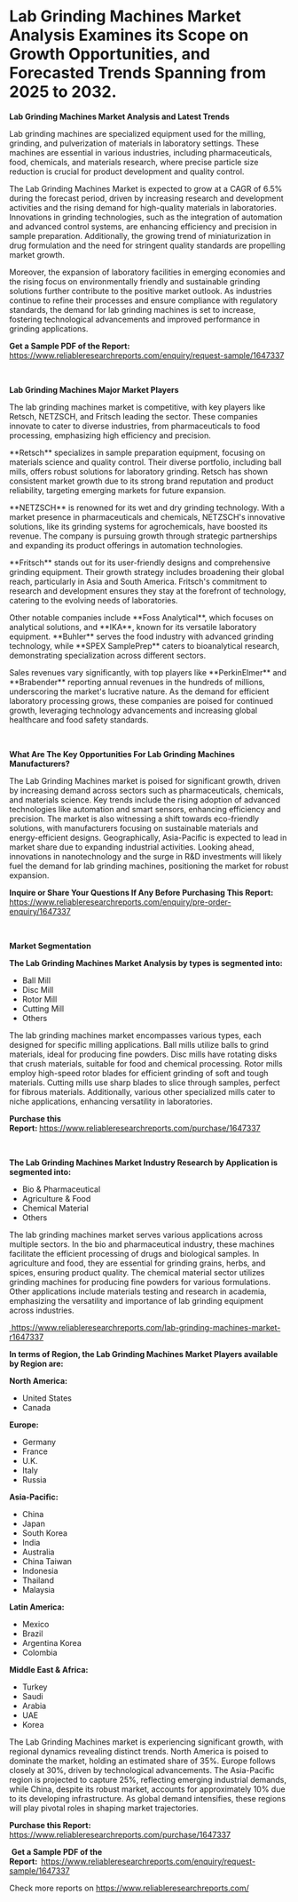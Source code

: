 <p><h1>Lab Grinding Machines Market Analysis Examines its Scope on Growth Opportunities, and Forecasted Trends Spanning from 2025 to 2032.</h1></p><p><strong>Lab Grinding Machines Market Analysis and Latest Trends</strong></p>
<p><p>Lab grinding machines are specialized equipment used for the milling, grinding, and pulverization of materials in laboratory settings. These machines are essential in various industries, including pharmaceuticals, food, chemicals, and materials research, where precise particle size reduction is crucial for product development and quality control. </p><p>The Lab Grinding Machines Market is expected to grow at a CAGR of 6.5% during the forecast period, driven by increasing research and development activities and the rising demand for high-quality materials in laboratories. Innovations in grinding technologies, such as the integration of automation and advanced control systems, are enhancing efficiency and precision in sample preparation. Additionally, the growing trend of miniaturization in drug formulation and the need for stringent quality standards are propelling market growth. </p><p>Moreover, the expansion of laboratory facilities in emerging economies and the rising focus on environmentally friendly and sustainable grinding solutions further contribute to the positive market outlook. As industries continue to refine their processes and ensure compliance with regulatory standards, the demand for lab grinding machines is set to increase, fostering technological advancements and improved performance in grinding applications.</p></p>
<p><strong>Get a Sample PDF of the Report:&nbsp;</strong> <a href="https://www.reliableresearchreports.com/enquiry/request-sample/1647337?utm_campaign=3349&utm_medium=2&utm_source=Github&utm_content=ia&utm_term=29032025&utm_id=lab-grinding-machines">https://www.reliableresearchreports.com/enquiry/request-sample/1647337</a></p>
<p>&nbsp;</p>
<p><strong>Lab Grinding Machines Major Market Players</strong></p>
<p><p>The lab grinding machines market is competitive, with key players like Retsch, NETZSCH, and Fritsch leading the sector. These companies innovate to cater to diverse industries, from pharmaceuticals to food processing, emphasizing high efficiency and precision.</p><p>**Retsch** specializes in sample preparation equipment, focusing on materials science and quality control. Their diverse portfolio, including ball mills, offers robust solutions for laboratory grinding. Retsch has shown consistent market growth due to its strong brand reputation and product reliability, targeting emerging markets for future expansion.</p><p>**NETZSCH** is renowned for its wet and dry grinding technology. With a market presence in pharmaceuticals and chemicals, NETZSCH's innovative solutions, like its grinding systems for agrochemicals, have boosted its revenue. The company is pursuing growth through strategic partnerships and expanding its product offerings in automation technologies.</p><p>**Fritsch** stands out for its user-friendly designs and comprehensive grinding equipment. Their growth strategy includes broadening their global reach, particularly in Asia and South America. Fritsch's commitment to research and development ensures they stay at the forefront of technology, catering to the evolving needs of laboratories.</p><p>Other notable companies include **Foss Analytical**, which focuses on analytical solutions, and **IKA**, known for its versatile laboratory equipment. **Buhler** serves the food industry with advanced grinding technology, while **SPEX SamplePrep** caters to bioanalytical research, demonstrating specialization across different sectors.</p><p>Sales revenues vary significantly, with top players like **PerkinElmer** and **Brabender** reporting annual revenues in the hundreds of millions, underscoring the market's lucrative nature. As the demand for efficient laboratory processing grows, these companies are poised for continued growth, leveraging technology advancements and increasing global healthcare and food safety standards.</p></p>
<p>&nbsp;</p>
<p><strong>What Are The Key Opportunities For Lab Grinding Machines Manufacturers?</strong></p>
<p><p>The Lab Grinding Machines market is poised for significant growth, driven by increasing demand across sectors such as pharmaceuticals, chemicals, and materials science. Key trends include the rising adoption of advanced technologies like automation and smart sensors, enhancing efficiency and precision. The market is also witnessing a shift towards eco-friendly solutions, with manufacturers focusing on sustainable materials and energy-efficient designs. Geographically, Asia-Pacific is expected to lead in market share due to expanding industrial activities. Looking ahead, innovations in nanotechnology and the surge in R&D investments will likely fuel the demand for lab grinding machines, positioning the market for robust expansion.</p></p>
<p><strong>Inquire or Share Your Questions If Any Before Purchasing This Report:</strong> <a href="https://www.reliableresearchreports.com/enquiry/pre-order-enquiry/1647337?utm_campaign=3349&utm_medium=2&utm_source=Github&utm_content=ia&utm_term=29032025&utm_id=lab-grinding-machines">https://www.reliableresearchreports.com/enquiry/pre-order-enquiry/1647337</a></p>
<p>&nbsp;</p>
<p><strong>Market Segmentation</strong></p>
<p><strong>The Lab Grinding Machines Market Analysis by types is segmented into:</strong></p>
<p><ul><li>Ball Mill</li><li>Disc Mill</li><li>Rotor Mill</li><li>Cutting Mill</li><li>Others</li></ul></p>
<p><p>The lab grinding machines market encompasses various types, each designed for specific milling applications. Ball mills utilize balls to grind materials, ideal for producing fine powders. Disc mills have rotating disks that crush materials, suitable for food and chemical processing. Rotor mills employ high-speed rotor blades for efficient grinding of soft and tough materials. Cutting mills use sharp blades to slice through samples, perfect for fibrous materials. Additionally, various other specialized mills cater to niche applications, enhancing versatility in laboratories.</p></p>
<p><strong>Purchase this Report:&nbsp;</strong><a href="https://www.reliableresearchreports.com/purchase/1647337?utm_campaign=3349&utm_medium=2&utm_source=Github&utm_content=ia&utm_term=29032025&utm_id=lab-grinding-machines">https://www.reliableresearchreports.com/purchase/1647337</a></p>
<p>&nbsp;</p>
<p><strong>The Lab Grinding Machines Market Industry Research by Application is segmented into:</strong></p>
<p><ul><li>Bio & Pharmaceutical</li><li>Agriculture & Food</li><li>Chemical Material</li><li>Others</li></ul></p>
<p><p>The lab grinding machines market serves various applications across multiple sectors. In the bio and pharmaceutical industry, these machines facilitate the efficient processing of drugs and biological samples. In agriculture and food, they are essential for grinding grains, herbs, and spices, ensuring product quality. The chemical material sector utilizes grinding machines for producing fine powders for various formulations. Other applications include materials testing and research in academia, emphasizing the versatility and importance of lab grinding equipment across industries.</p></p>
<p><a href="https://www.reliableresearchreports.com/lab-grinding-machines-market-r1647337?utm_campaign=3349&utm_medium=2&utm_source=Github&utm_content=ia&utm_term=29032025&utm_id=lab-grinding-machines">&nbsp;https://www.reliableresearchreports.com/lab-grinding-machines-market-r1647337</a></p>
<p><strong>In terms of Region, the Lab Grinding Machines Market Players available by Region are:</strong></p>
<p>
    <p> <strong> North America: </strong>
        <ul>
            <li>United States</li>
            <li>Canada</li>
        </ul>
        </p> 
    <p> <strong> Europe: </strong>
        <ul>
            <li>Germany</li>
            <li>France</li>
            <li>U.K.</li>
            <li>Italy</li>
            <li>Russia</li>
        </ul>
        </p> 
    <p> <strong> Asia-Pacific: </strong>
        <ul>
            <li>China</li>
            <li>Japan</li>
            <li>South Korea</li>
            <li>India</li>
            <li>Australia</li>
            <li>China Taiwan</li>
            <li>Indonesia</li>
            <li>Thailand</li>
            <li>Malaysia</li>
        </ul>
        </p> 
    <p> <strong> Latin America: </strong>
        <ul>
            <li>Mexico</li>
            <li>Brazil</li>
            <li>Argentina Korea</li>
            <li>Colombia</li>
        </ul>
        </p> 
    <p> <strong> Middle East & Africa: </strong>
        <ul>
            <li>Turkey</li>
            <li>Saudi</li>
            <li>Arabia</li>
            <li>UAE</li>
            <li>Korea</li>
        </ul>
    </p>
    </p>
<p><p>The Lab Grinding Machines market is experiencing significant growth, with regional dynamics revealing distinct trends. North America is poised to dominate the market, holding an estimated share of 35%. Europe follows closely at 30%, driven by technological advancements. The Asia-Pacific region is projected to capture 25%, reflecting emerging industrial demands, while China, despite its robust market, accounts for approximately 10% due to its developing infrastructure. As global demand intensifies, these regions will play pivotal roles in shaping market trajectories.</p></p>
<p><strong>Purchase this Report: </strong><a href="https://www.reliableresearchreports.com/purchase/1647337?utm_campaign=3349&utm_medium=2&utm_source=Github&utm_content=ia&utm_term=29032025&utm_id=lab-grinding-machines">https://www.reliableresearchreports.com/purchase/1647337</a></p>
<p>&nbsp;<strong>Get a Sample PDF of the Report:&nbsp;&nbsp;</strong><a href="https://www.reliableresearchreports.com/enquiry/request-sample/1647337?utm_campaign=3349&utm_medium=2&utm_source=Github&utm_content=ia&utm_term=29032025&utm_id=lab-grinding-machines">https://www.reliableresearchreports.com/enquiry/request-sample/1647337</a></p>
<p><strong></strong></p>
<p>Check more reports on <a href="https://www.reliableresearchreports.com/?utm_campaign=3349&utm_medium=2&utm_source=Github&utm_content=ia&utm_term=29032025&utm_id=lab-grinding-machines">https://www.reliableresearchreports.com/</a></p>